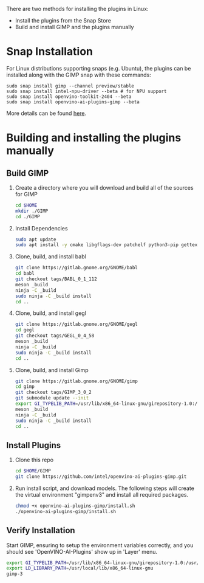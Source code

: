 There are two methods for installing the plugins in Linux:

* Install the plugins from the Snap Store
* Build and install GIMP and the plugins manually

# Snap Installation

 For Linux distributions supporting snaps (e.g. Ubuntu), the plugins can be installed along with the GIMP snap with these commands:

```
sudo snap install gimp --channel preview/stable
sudo snap install intel-npu-driver --beta # for NPU support
sudo snap install openvino-toolkit-2404 --beta
sudo snap install openvino-ai-plugins-gimp --beta
```

More details can be found [here](https://github.com/snapcrafters/gimp/tree/preview?tab=readme-ov-file#openvino-ai-plugins).

# Building and installing the plugins manually

## Build GIMP
1. Create a directory where you will download and build all of the sources for GIMP
    ```sh
    cd $HOME
    mkdir ./GIMP
    cd ./GIMP
    ```
2. Install Dependencies
    ```sh
    sudo apt update
    sudo apt install -y cmake libgflags-dev patchelf python3-pip gettext git git-lfs build-essential meson ninja-build autoconf libcairo2-dev libxt-dev libgdk-pixbuf-2.0-dev libgexiv2-dev libgtk-3-dev libmypaint-dev mypaint-brushes libbz2-dev libatk1.0-dev libgirepository1.0-dev libx11-xcb-dev libwmf-dev libxcb-glx0-dev  libxcb-dri2-0-dev   libxxf86vm-dev   valgrind  libappstream-glib-dev  libpugixml-dev libxmu-dev   libpoppler-glib-dev   xsltproc librsvg2-dev libopencv-dev libgirepository-2.0-dev python3-venv
    ```
3. Clone, build, and install babl
    ```sh
    git clone https://gitlab.gnome.org/GNOME/babl
    cd babl
    git checkout tags/BABL_0_1_112
    meson _build
    ninja -C _build
    sudo ninja -C _build install
    cd ..
    ```
4. Clone, build, and install gegl
    ```sh
    git clone https://gitlab.gnome.org/GNOME/gegl
    cd gegl
    git checkout tags/GEGL_0_4_58
    meson _build
    ninja -C _build
    sudo ninja -C _build install
    cd ..
    ```

5. Clone, build, and install Gimp
    ```sh
    git clone https://gitlab.gnome.org/GNOME/gimp  
    cd gimp
    git checkout tags/GIMP_3_0_2
    git submodule update --init 
    export GI_TYPELIB_PATH=/usr/lib/x86_64-linux-gnu/girepository-1.0:/usr/local/lib/x86_64-linux-gnu/girepository-1.0
    meson _build
    ninja -C _build
    sudo ninja -C _build install
    cd ..
    ```
## Install Plugins
1. Clone this repo
   ```sh
   cd $HOME/GIMP
   git clone https://github.com/intel/openvino-ai-plugins-gimp.git
   ```

2. Run install script, and download models. The following steps will create the virtual environment "gimpenv3" and install all required packages.
   ```sh
   chmod +x openvino-ai-plugins-gimp/install.sh
   ./openvino-ai-plugins-gimp/install.sh
   ```

## Verify Installation
 Start GIMP, ensuring to setup the environment variables correctly,  and you should see 'OpenVINO-AI-Plugins' show up in 'Layer' menu. 
   ```sh
   export GI_TYPELIB_PATH=/usr/lib/x86_64-linux-gnu/girepository-1.0:/usr/local/lib/x86_64-linux-gnu/girepository-1.0
   export LD_LIBRARY_PATH=/usr/local/lib/x86_64-linux-gnu
   gimp-3
   ```



